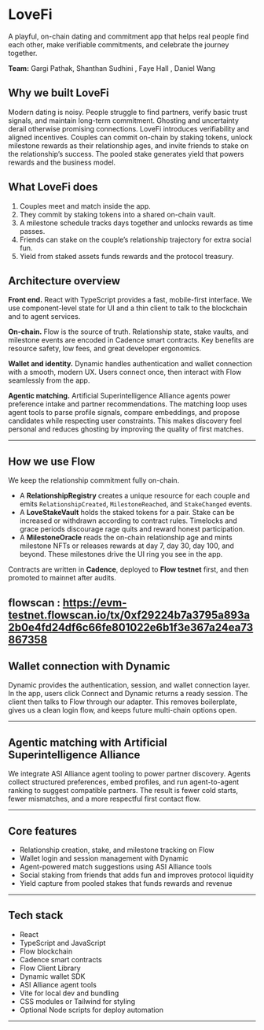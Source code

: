 # LoveFi

A playful, on-chain dating and commitment app that helps real people find each other, make verifiable commitments, and celebrate the journey together.

**Team:** Gargi Pathak, Shanthan Sudhini , Faye Hall , Daniel Wang


## Why we built LoveFi

Modern dating is noisy. People struggle to find partners, verify basic trust signals, and maintain long-term commitment. Ghosting and uncertainty derail otherwise promising connections. LoveFi introduces verifiability and aligned incentives. Couples can commit on-chain by staking tokens, unlock milestone rewards as their relationship ages, and invite friends to stake on the relationship’s success. The pooled stake generates yield that powers rewards and the business model.


## What LoveFi does

1. Couples meet and match inside the app.
2. They commit by staking tokens into a shared on-chain vault.
3. A milestone schedule tracks days together and unlocks rewards as time passes.
4. Friends can stake on the couple’s relationship trajectory for extra social fun.
5. Yield from staked assets funds rewards and the protocol treasury.



## Architecture overview

**Front end.** React with TypeScript provides a fast, mobile-first interface. We use component-level state for UI and a thin client to talk to the blockchain and to agent services.

**On-chain.** Flow is the source of truth. Relationship state, stake vaults, and milestone events are encoded in Cadence smart contracts. Key benefits are resource safety, low fees, and great developer ergonomics.

**Wallet and identity.** Dynamic handles authentication and wallet connection with a smooth, modern UX. Users connect once, then interact with Flow seamlessly from the app.

**Agentic matching.** Artificial Superintelligence Alliance agents power preference intake and partner recommendations. The matching loop uses agent tools to parse profile signals, compare embeddings, and propose candidates while respecting user constraints. This makes discovery feel personal and reduces ghosting by improving the quality of first matches.

---

## How we use Flow

We keep the relationship commitment fully on-chain.

* A **RelationshipRegistry** creates a unique resource for each couple and emits `RelationshipCreated`, `MilestoneReached`, and `StakeChanged` events.
* A **LoveStakeVault** holds the staked tokens for a pair. Stake can be increased or withdrawn according to contract rules. Timelocks and grace periods discourage rage quits and reward honest participation.
* A **MilestoneOracle** reads the on-chain relationship age and mints milestone NFTs or releases rewards at day 7, day 30, day 100, and beyond. These milestones drive the UI ring you see in the app.

Contracts are written in **Cadence**, deployed to **Flow testnet** first, and then promoted to mainnet after audits.

flowscan : https://evm-testnet.flowscan.io/tx/0xf29224b7a3795a893a2b0e4fd24df6c66fe801022e6b1f3e367a24ea73867358
---

## Wallet connection with Dynamic

Dynamic provides the authentication, session, and wallet connection layer. In the app, users click Connect and Dynamic returns a ready session. The client then talks to Flow through our adapter. This removes boilerplate, gives us a clean login flow, and keeps future multi-chain options open.

---

## Agentic matching with Artificial Superintelligence Alliance

We integrate ASI Alliance agent tooling to power partner discovery. Agents collect structured preferences, embed profiles, and run agent-to-agent ranking to suggest compatible partners. The result is fewer cold starts, fewer mismatches, and a more respectful first contact flow.

---

## Core features

* Relationship creation, stake, and milestone tracking on Flow
* Wallet login and session management with Dynamic
* Agent-powered match suggestions using ASI Alliance tools
* Social staking from friends that adds fun and improves protocol liquidity
* Yield capture from pooled stakes that funds rewards and revenue

---

## Tech stack

* React
* TypeScript and JavaScript
* Flow blockchain
* Cadence smart contracts
* Flow Client Library
* Dynamic wallet SDK
* ASI Alliance agent tools
* Vite for local dev and bundling
* CSS modules or Tailwind for styling
* Optional Node scripts for deploy automation

---
